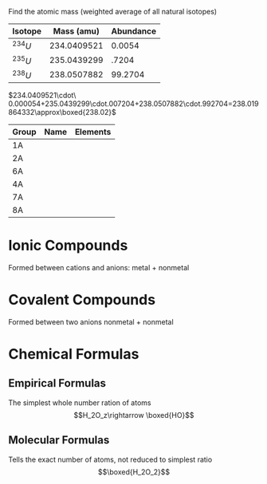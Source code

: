 Find the atomic mass (weighted average of all natural isotopes)

| Isotope   | Mass (amu)  | Abundance |
| --------- | ----------- | --------- |
| $^{234}U$ | 234.0409521 | 0.0054    |
| $^{235}U$ | 235.0439299 | .7204     |
| $^{238}U$ | 238.0507882 | 99.2704   |

$234.0409521\cdot\ 0.000054+235.0439299\cdot.007204+238.0507882\cdot.992704=238.019864332\approx\boxed{238.02}$

| Group | Name | Elements |
| ----- | ---- | -------- |
| 1A    |      |          |
| 2A    |      |          |
| 6A    |      |          |
| 4A    |      |          |
| 7A    |      |          |
| 8A      |      |          |

# Ionic Compounds
Formed between cations and anions:
metal + nonmetal
# Covalent Compounds
Formed between two anions
nonmetal + nonmetal

# Chemical Formulas
## Empirical Formulas
The simplest whole number ration of atoms
$$H_2O_z\rightarrow \boxed{HO}$$
## Molecular Formulas
Tells the exact number of atoms, not reduced to simplest ratio
$$\boxed{H_2O_2}$$

